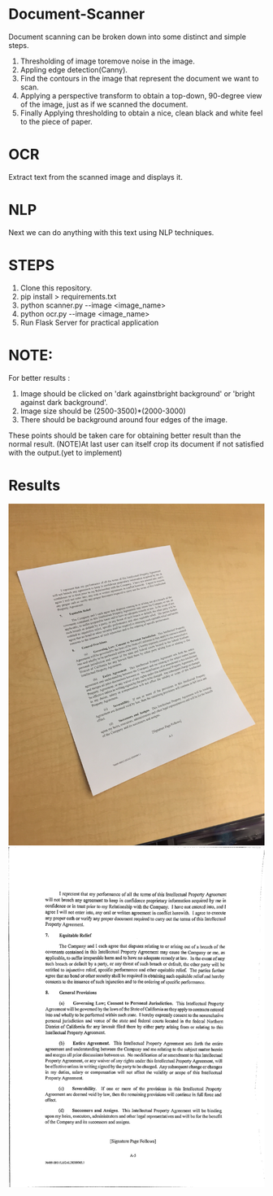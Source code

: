 # Document-Scanner
Document scanning can be broken down into some distinct and simple steps.
1. Thresholding of image toremove noise in the image.
2. Appling edge detection(Canny).
3. Find the contours in the image that represent the document we want to scan.
4. Applying a perspective transform to obtain a top-down, 90-degree view of the image, just as if we scanned the document.
5. Finally Applying thresholding to obtain a nice, clean black and white feel to the piece of paper.
# OCR
Extract text from the scanned image and displays it.

# NLP
Next we can do anything with this text using NLP techniques.

# STEPS
1. Clone this repository.
2. pip install > requirements.txt
3. python scanner.py --image <image_name>
4. python ocr.py --image <image_name>
5. Run Flask Server for practical application
# NOTE:
For better results : 
1. Image should be clicked on 'dark againstbright background' or 'bright against dark background'.
2. Image size should be (2500-3500)*(2000-3000)
3. There should be background around four edges of the image.

These points should be taken care for obtaining better result than the normal result. 
(NOTE)At last user can itself crop its document if not satisfied with the output.(yet to implement)
# Results
![Input](/images/desk.jfif) ![Output](/output/desk_detected.jpg)

